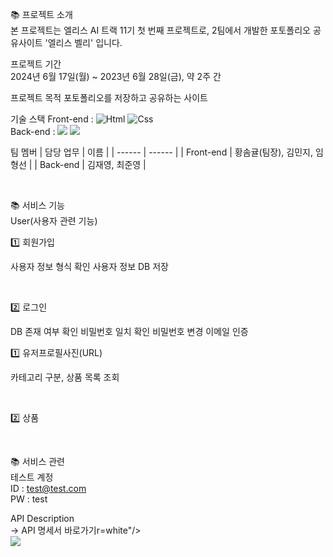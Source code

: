 📚 프로젝트 소개  
본 프로젝트는 엘리스 AI 트랙 11기 첫 번째 프로젝트로, 2팀에서 개발한 포토폴리오 공유사이트 '엘리스 벨리' 입니다.    
  
  
프로젝트 기간  
2024년 6월 17일(월) ~ 2023년 6월 28일(금), 약 2주 간  
  
  
프로젝트 목적
포토폴리오를 저장하고 공유하는 사이트  
  
  
기술 스택
Front-end : <img alt="Html" src ="https://img.shields.io/badge/HTML5-E34F26.svg?&style=for-the-badge&logo=HTML5&logoColor=white"/> <img alt="Css" src ="https://img.shields.io/badge/CSS3-1572B6.svg?&style=for-the-badge&logo=CSS3&logoColor=white"/>  
Back-end  : <img src="https://img.shields.io/badge/node.js-339933?style=for-the-badge&logo=Node.js&logoColor=white"> <img src="https://img.shields.io/badge/mongoDB-47A248?style=for-the-badge&logo=MongoDB&logoColor=white">  

  
팀 멤버
| 담당 업무 | 이름 |
| ------ | ------ |
| Front-end | 황솜귤(팀장), 김민지, 임형선 |
| Back-end | 김재영, 최준영 |
  
<br/>
  
📚 서비스 기능  
User(사용자 관련 기능)  
  
1️⃣ 회원가입

사용자 정보 형식 확인
사용자 정보 DB 저장

<br/>

2️⃣ 로그인
 
DB 존재 여부 확인
비밀번호 일치 확인
비밀번호 변경
이메일 인증

1️⃣ 유저프로필사진(URL)

 
카테고리 구분, 상품 목록 조회

<br/>

2️⃣ 상품
 


<br/>

📚 서비스 관련  
테스트 계정  
ID : test@test.com  
PW : test  
  
API Description  
→ API 명세서 바로가기r=white"/>  
<img src="https://docs.google.com/spreadsheets/d/1zf1ba67KJeYdKVzmxcpR9E7Rf_9xZpqaGcunBZAFwtM/edit?gid=0#gid=0">   

</div>
